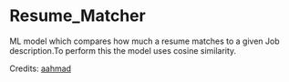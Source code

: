 # Resume_Matcher
ML model which compares how much a resume matches to a given Job description.To perform this the model uses cosine similarity.

Credits: [aahmad](https://github.com/aahmad4)
